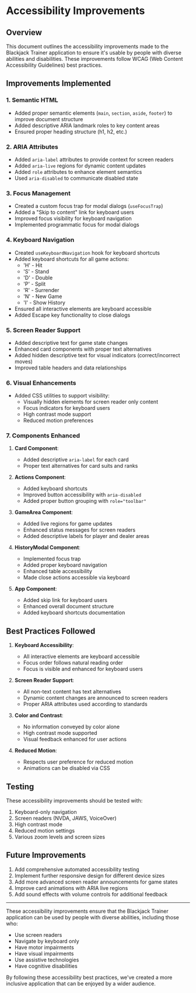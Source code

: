# Accessibility Improvements

## Overview

This document outlines the accessibility improvements made to the Blackjack Trainer application to ensure it's usable by people with diverse abilities and disabilities. These improvements follow WCAG (Web Content Accessibility Guidelines) best practices.

## Improvements Implemented

### 1. Semantic HTML

- Added proper semantic elements (`main`, `section`, `aside`, `footer`) to improve document structure
- Added descriptive ARIA landmark roles to key content areas
- Ensured proper heading structure (h1, h2, etc.)

### 2. ARIA Attributes

- Added `aria-label` attributes to provide context for screen readers
- Added `aria-live` regions for dynamic content updates
- Added `role` attributes to enhance element semantics
- Used `aria-disabled` to communicate disabled state

### 3. Focus Management

- Created a custom focus trap for modal dialogs (`useFocusTrap`)
- Added a "Skip to content" link for keyboard users
- Improved focus visibility for keyboard navigation
- Implemented programmatic focus for modal dialogs

### 4. Keyboard Navigation

- Created `useKeyboardNavigation` hook for keyboard shortcuts
- Added keyboard shortcuts for all game actions:
  - 'H' - Hit
  - 'S' - Stand
  - 'D' - Double
  - 'P' - Split
  - 'R' - Surrender
  - 'N' - New Game
  - 'I' - Show History
- Ensured all interactive elements are keyboard accessible
- Added Escape key functionality to close dialogs

### 5. Screen Reader Support

- Added descriptive text for game state changes
- Enhanced card components with proper text alternatives
- Added hidden descriptive text for visual indicators (correct/incorrect moves)
- Improved table headers and data relationships

### 6. Visual Enhancements

- Added CSS utilities to support visibility:
  - Visually hidden elements for screen reader only content
  - Focus indicators for keyboard users
  - High contrast mode support
  - Reduced motion preferences

### 7. Components Enhanced

1. **Card Component**:
   - Added descriptive `aria-label` for each card
   - Proper text alternatives for card suits and ranks

2. **Actions Component**:
   - Added keyboard shortcuts
   - Improved button accessibility with `aria-disabled`
   - Added proper button grouping with `role="toolbar"`

3. **GameArea Component**:
   - Added live regions for game updates
   - Enhanced status messages for screen readers
   - Added descriptive labels for player and dealer areas

4. **HistoryModal Component**:
   - Implemented focus trap
   - Added proper keyboard navigation
   - Enhanced table accessibility
   - Made close actions accessible via keyboard

5. **App Component**:
   - Added skip link for keyboard users
   - Enhanced overall document structure
   - Added keyboard shortcuts documentation

## Best Practices Followed

1. **Keyboard Accessibility**:
   - All interactive elements are keyboard accessible
   - Focus order follows natural reading order
   - Focus is visible and enhanced for keyboard users

2. **Screen Reader Support**:
   - All non-text content has text alternatives
   - Dynamic content changes are announced to screen readers
   - Proper ARIA attributes used according to standards

3. **Color and Contrast**:
   - No information conveyed by color alone
   - High contrast mode supported
   - Visual feedback enhanced for user actions

4. **Reduced Motion**:
   - Respects user preference for reduced motion
   - Animations can be disabled via CSS

## Testing

These accessibility improvements should be tested with:

1. Keyboard-only navigation
2. Screen readers (NVDA, JAWS, VoiceOver)
3. High contrast mode
4. Reduced motion settings
5. Various zoom levels and screen sizes

## Future Improvements

1. Add comprehensive automated accessibility testing
2. Implement further responsive design for different device sizes
3. Add more advanced screen reader announcements for game states
4. Improve card animations with ARIA live regions
5. Add sound effects with volume controls for additional feedback

---

These accessibility improvements ensure that the Blackjack Trainer application can be used by people with diverse abilities, including those who:

- Use screen readers
- Navigate by keyboard only
- Have motor impairments
- Have visual impairments
- Use assistive technologies
- Have cognitive disabilities

By following these accessibility best practices, we've created a more inclusive application that can be enjoyed by a wider audience.
